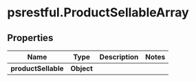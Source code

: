 # psrestful.ProductSellableArray

## Properties
Name | Type | Description | Notes
------------ | ------------- | ------------- | -------------
**productSellable** | **Object** |  | 
